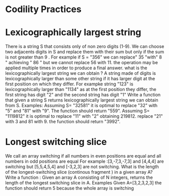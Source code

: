 # Codility Practices 

# Lexicographically largest string
There is a string S that consists only  of non zero digits (1-9). We can choose two adjacents digits in S and replace them with their sum  but only if the sum is not greater than 9 . For example  if S = "356" we can replace" 35 "with" 8 " achieving " 86 " but we cannot replace 56 with 11. the operation may be applied multiple times in order to produce a final answer.
what is the lexicographically largest string we can obtain ?
A string made of digits is lexicographically larger than some other string if it has larger digit at the first position on which they differ. For exampke string "123" is lexicographically larger than "1134" as at the first position they differ, the first string has digit "2" and the second string has digit "1"
Write a function that given a string S returns lexicographically largest string we can obtain from S.
Examples:
Assuming S= "32581" it is optimal to replace "32" with "5" and "81" with "9". The function should return "559".
Assuming S= "1119812" it is optimal to replace "11" with "2" obtaining 219812. replace "21" with 3 and 81 with 9. the function should return "3992".

# Longest switching slice
We call an array switching if all numbers in even positions are equal and all numbers in odd positions are equal
For example :[3,-7,3,-7,3] and [4,4,4] are switching but [5,5,4,5,4] and [-3,2,3] are not switching.
What is the length of the longest-switching slice (continous fragment ) in a given array A?
Write a function :
Given an array A consisting of N integers, returns the length of the longest switching slice in A. 
Examples 
Given A=[3,2,3,2,3] the function should return 5 because the whole array is switching 
